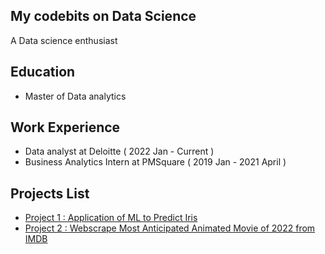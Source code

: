 ## My codebits on Data Science
A Data science enthusiast

## Education
- Master of Data analytics

## Work Experience
- Data analyst at Deloitte ( 2022 Jan - Current )
- Business Analytics Intern at PMSquare ( 2019 Jan - 2021 April )

## Projects List

- [Project 1 : Application of ML to Predict Iris](https://github.com/SachiD123/MyPortfolio.github.io/blob/main/ApplicationofMLtoPredictIris.ipynb)
- [Project 2 : Webscrape Most Anticipated Animated Movie of 2022 from IMDB](https://github.com/SachiD123/MyPortfolio.github.io/blob/main/Webscraping_moviedata.ipynb)
